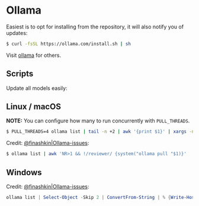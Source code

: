 # Ollama

Easiest is to opt for installing from the repository, it will also notify you of updates:

```bash
$ curl -fsSL https://ollama.com/install.sh | sh
```

Visit [ollama](https://github.com/ollama/ollama) for others.

## Scripts

Update all models easily:

## Linux / macOS

**NOTE:** You can configure how many to run concurrently with `PULL_THREADS`.

```bash
$ PULL_THREADS=4 ollama list | tail -n +2 | awk '{print $1}' | xargs -n 1 -P $PULL_THREADS ollama pull
```


Credit: [@finashkin|Ollama-issues](https://github.com/ollama/ollama/issues/1890#issuecomment-2136093357):

```bash
$ ollama list | awk 'NR>1 && !/reviewer/ {system("ollama pull "$1)}'
```


## Windows

Credit: [@finashkin|Ollama-issues](https://github.com/ollama/ollama/issues/1890#issuecomment-2136093357):

```powershell
ollama list | Select-Object -Skip 2 | ConvertFrom-String | % {Write-Host -BackgroundColor DarkRed 'updating' $_.p1 'model' ; ollama pull $_.p1}
```

